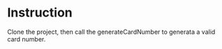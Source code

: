 # Instruction

Clone the project, then call the generateCardNumber to generata a valid card number.
